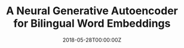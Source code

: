 ---
title: "A Neural Generative Autoencoder for Bilingual Word Embeddings"
authors:
- Jinsong Su
- Shan Wu
- Biao Zhang
- Changxing Wu
- Yue Qin
- Deyi Xiong
author_notes:
- 
- 
- 
- 
- 
- 
date: "2018-05-28T00:00:00Z"
publishDate: "2025-05-28T13:17:28+00:00"
publication_types: [1）文本机器翻译]
publication: "**Information Sciences.** (CCF-B类)"
---